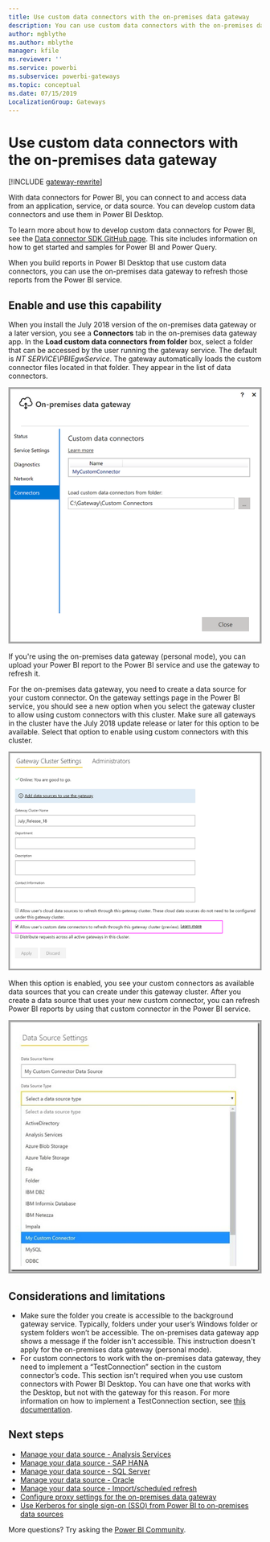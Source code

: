 ```yaml
---
title: Use custom data connectors with the on-premises data gateway
description: You can use custom data connectors with the on-premises data gateway.
author: mgblythe
ms.author: mblythe
manager: kfile
ms.reviewer: ''
ms.service: powerbi
ms.subservice: powerbi-gateways
ms.topic: conceptual
ms.date: 07/15/2019
LocalizationGroup: Gateways 
---
```


# Use custom data connectors with the on-premises data gateway

[!INCLUDE [gateway-rewrite](includes/gateway-rewrite.md)]

With data connectors for Power BI, you can connect to and access data from an application, service, or data source. You can develop custom data connectors and use them in Power BI Desktop.

To learn more about how to develop custom data connectors for Power BI, see the [Data connector SDK GitHub page](http://aka.ms/dataconnectors). This site includes information on how to get started and samples for Power BI and Power Query.

When you build reports in Power BI Desktop that use custom data connectors, you can use the on-premises data gateway to refresh those reports from the Power BI service.

## Enable and use this capability

When you install the July 2018 version of the on-premises data gateway or a later version, you see a **Connectors** tab in the on-premises data gateway app. In the **Load custom data connectors from folder** box, select a folder that can be accessed by the user running the gateway service. The default is *NT SERVICE\PBIEgwService*. The gateway automatically loads the custom connector files located in that folder. They appear in the list of data connectors.

![Custom data connectors](media/service-gateway-custom-connectors/gateway-onprem-customconnector1.png)

If you're using the on-premises data gateway (personal mode), you can upload your Power BI report to the Power BI service and use the gateway to refresh it.

For the on-premises data gateway, you need to create a data source for your custom connector. On the gateway settings page in the Power BI service, you should see a new option when you select the gateway cluster to allow using custom connectors with this cluster. Make sure all gateways in the cluster have the July 2018 update release or later for this option to be available. Select that option to enable using custom connectors with this cluster.

![Gateway Cluster Settings page](media/service-gateway-custom-connectors/gateway-onprem-customconnector2.png)

When this option is enabled, you see your custom connectors as available data sources that you can create under this gateway cluster. After you create a data source that uses your new custom connector, you can refresh Power BI reports by using that custom connector in the Power BI service.

![Data Source Settings page](media/service-gateway-custom-connectors/gateway-onprem-customconnector3.png)

## Considerations and limitations

* Make sure the folder you create is accessible to the background gateway service. Typically, folders under your user’s Windows folder or system folders won’t be accessible. The on-premises data gateway app shows a message if the folder isn't accessible. This instruction doesn't apply for the on-premises data gateway (personal mode).
* For custom connectors to work with the on-premises data gateway, they need to implement a “TestConnection” section in the custom connector’s code. This section isn't required when you use custom connectors with Power BI Desktop. You can have one that works with the Desktop, but not with the gateway for this reason. For more information on how to implement a TestConnection section, see [this documentation](https://github.com/Microsoft/DataConnectors/blob/master/docs/m-extensions.md#implementing-testconnection-for-gateway-support).

## Next steps

* [Manage your data source - Analysis Services](service-gateway-enterprise-manage-ssas.md)  
* [Manage your data source - SAP HANA](service-gateway-enterprise-manage-sap.md)  
* [Manage your data source - SQL Server](service-gateway-enterprise-manage-sql.md)  
* [Manage your data source - Oracle](service-gateway-onprem-manage-oracle.md)  
* [Manage your data source - Import/scheduled refresh](service-gateway-enterprise-manage-scheduled-refresh.md)
* [Configure proxy settings for the on-premises data gateway](/data-integration/gateway/service-gateway-proxy)
* [Use Kerberos for single sign-on (SSO) from Power BI to on-premises data sources](service-gateway-sso-kerberos.md)  

More questions? Try asking the [Power BI Community](http://community.powerbi.com/).
